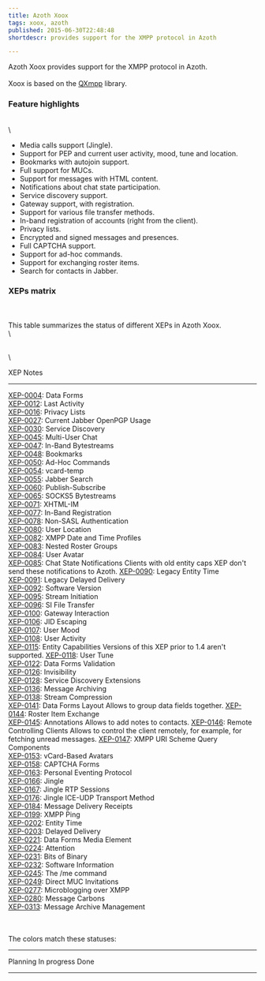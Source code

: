 ```yaml
---
title: Azoth Xoox
tags: xoox, azoth
published: 2015-06-30T22:48:48
shortdescr: provides support for the XMPP protocol in Azoth

---
```


Azoth Xoox provides support for the XMPP protocol in Azoth.\
\
Xoox is based on the [QXmpp](https://github.com/qxmpp-project/qxmpp)
library.

### Feature highlights

\
\

-   Media calls support (Jingle).
-   Support for PEP and current user activity, mood, tune and location.
-   Bookmarks with autojoin support.
-   Full support for MUCs.
-   Support for messages with HTML content.
-   Notifications about chat state participation.
-   Service discovery support.
-   Gateway support, with registration.
-   Support for various file transfer methods.
-   In-band registration of accounts (right from the client).
-   Privacy lists.
-   Encrypted and signed messages and presences.
-   Full CAPTCHA support.
-   Support for ad-hoc commands.
-   Support for exchanging roster items.
-   Search for contacts in Jabber.

### XEPs matrix

\
\
This table summarizes the status of different XEPs in Azoth Xoox.\
\

<style type="text/css">
.xepm, .xepm tr, .xepm td { border:1px solid #000; }
.splan { background-color: #FF5858; }
.sinprog { background-color: #FFE958; }
.sdone { background-color: #2ED52E; }
</style>
\
\

  XEP                                                                                      Notes
  ---------------------------------------------------------------------------------------- -----------------------------------------------------------------------------------
  [XEP-0004](http://xmpp.org/extensions/xep-0004.html): Data Forms                         
  [XEP-0012](http://xmpp.org/extensions/xep-0012.html): Last Activity                      
  [XEP-0016](http://xmpp.org/extensions/xep-0016.html): Privacy Lists                      
  [XEP-0027](http://xmpp.org/extensions/xep-0027.html): Current Jabber OpenPGP Usage       
  [XEP-0030](http://xmpp.org/extensions/xep-0030.html): Service Discovery                  
  [XEP-0045](http://xmpp.org/extensions/xep-0045.html): Multi-User Chat                    
  [XEP-0047](http://xmpp.org/extensions/xep-0047.html): In-Band Bytestreams                
  [XEP-0048](http://xmpp.org/extensions/xep-0048.html): Bookmarks                          
  [XEP-0050](http://xmpp.org/extensions/xep-0050.html): Ad-Hoc Commands                    
  [XEP-0054](http://xmpp.org/extensions/xep-0054.html): vcard-temp                         
  [XEP-0055](http://xmpp.org/extensions/xep-0055.html): Jabber Search                      
  [XEP-0060](http://xmpp.org/extensions/xep-0060.html): Publish-Subscribe                  
  [XEP-0065](http://xmpp.org/extensions/xep-0065.html): SOCKS5 Bytestreams</a>             
  [XEP-0071](http://xmpp.org/extensions/xep-0071.html): XHTML-IM                           
  [XEP-0077](http://xmpp.org/extensions/xep-0077.html): In-Band Registration               
  [XEP-0078](http://xmpp.org/extensions/xep-0078.html): Non-SASL Authentication            
  [XEP-0080](http://xmpp.org/extensions/xep-0080.html): User Location                      
  [XEP-0082](http://xmpp.org/extensions/xep-0082.html): XMPP Date and Time Profiles        
  [XEP-0083](http://xmpp.org/extensions/xep-0083.html): Nested Roster Groups               
  [XEP-0084](http://xmpp.org/extensions/xep-0084.html): User Avatar                        
  [XEP-0085](http://xmpp.org/extensions/xep-0085.html): Chat State Notifications           Clients with old entity caps XEP don't send these notifications to Azoth.
  [XEP-0090](http://xmpp.org/extensions/xep-0090.html): Legacy Entity Time                 
  [XEP-0091](http://xmpp.org/extensions/xep-0091.html): Legacy Delayed Delivery            
  [XEP-0092](http://xmpp.org/extensions/xep-0092.html): Software Version                   
  [XEP-0095](http://xmpp.org/extensions/xep-0095.html): Stream Initiation                  
  [XEP-0096](http://xmpp.org/extensions/xep-0096.html): SI File Transfer                   
  [XEP-0100](http://xmpp.org/extensions/xep-0100.html): Gateway Interaction                
  [XEP-0106](http://xmpp.org/extensions/xep-0106.html): JID Escaping                       
  [XEP-0107](http://xmpp.org/extensions/xep-0107.html): User Mood                          
  [XEP-0108](http://xmpp.org/extensions/xep-0108.html): User Activity                      
  [XEP-0115](http://xmpp.org/extensions/xep-0115.html): Entity Capabilities                Versions of this XEP prior to 1.4 aren't supported.
  [XEP-0118](http://xmpp.org/extensions/xep-0118.html): User Tune                          
  [XEP-0122](http://xmpp.org/extensions/xep-0122.html): Data Forms Validation              
  [XEP-0126](http://xmpp.org/extensions/xep-0126.html): Invisibility                       
  [XEP-0128](http://xmpp.org/extensions/xep-0128.html): Service Discovery Extensions       
  [XEP-0136](http://xmpp.org/extensions/xep-0136.html): Message Archiving                  
  [XEP-0138](http://xmpp.org/extensions/xep-0138.html): Stream Compression                 
  [XEP-0141](http://xmpp.org/extensions/xep-0141.html): Data Forms Layout                  Allows to group data fields together.
  [XEP-0144](http://xmpp.org/extensions/xep-0144.html): Roster Item Exchange               
  [XEP-0145](http://xmpp.org/extensions/xep-0145.html): Annotations                        Allows to add notes to contacts.
  [XEP-0146](http://xmpp.org/extensions/xep-0146.html): Remote Controlling Clients         Allows to control the client remotely, for example, for fetching unread messages.
  [XEP-0147](http://xmpp.org/extensions/xep-0147.html): XMPP URI Scheme Query Components   
  [XEP-0153](http://xmpp.org/extensions/xep-0153.html): vCard-Based Avatars                
  [XEP-0158](http://xmpp.org/extensions/xep-0158.html): CAPTCHA Forms                      
  [XEP-0163](http://xmpp.org/extensions/xep-0163.html): Personal Eventing Protocol         
  [XEP-0166](http://xmpp.org/extensions/xep-0166.html): Jingle                             
  [XEP-0167](http://xmpp.org/extensions/xep-0167.html): Jingle RTP Sessions                
  [XEP-0176](http://xmpp.org/extensions/xep-0176.html): Jingle ICE-UDP Transport Method    
  [XEP-0184](http://xmpp.org/extensions/xep-0184.html): Message Delivery Receipts          
  [XEP-0199](http://xmpp.org/extensions/xep-0199.html): XMPP Ping                          
  [XEP-0202](http://xmpp.org/extensions/xep-0202.html): Entity Time                        
  [XEP-0203](http://xmpp.org/extensions/xep-0203.html): Delayed Delivery                   
  [XEP-0221](http://xmpp.org/extensions/xep-0221.html): Data Forms Media Element           
  [XEP-0224](http://xmpp.org/extensions/xep-0224.html): Attention                          
  [XEP-0231](http://xmpp.org/extensions/xep-0231.html): Bits of Binary                     
  [XEP-0232](http://xmpp.org/extensions/xep-0232.html): Software Information               
  [XEP-0245](http://xmpp.org/extensions/xep-0245.html): The /me command                    
  [XEP-0249](http://xmpp.org/extensions/xep-0249.html): Direct MUC Invitations             
  [XEP-0277](http://xmpp.org/extensions/xep-0277.html): Microblogging over XMPP            
  [XEP-0280](http://xmpp.org/extensions/xep-280.html): Message Carbons                     
  [XEP-0313](http://xmpp.org/extensions/xep-313.html): Message Archive Management          

\
\
The colors match these statuses:

  ---------- ------------- ------
  Planning   In progress   Done
  ---------- ------------- ------
